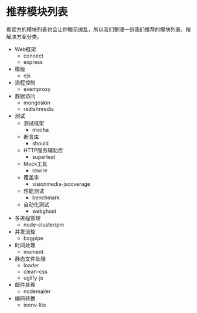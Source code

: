 推荐模块列表
======
看官方的模块列表也会让你眼花缭乱，所以我们整理一份我们推荐的模块列表。按解决方案分类。

- Web框架
    - connect
    - express
- 模版
    - ejs
- 流程控制
    - eventproxy
- 数据访问
    - mongoskin
    - redis/mredis
- 测试
    - 测试框架
        - mocha
    - 断言库
        - should
    - HTTP服务辅助库
        - supertest
    - Mock工具
        - rewire
    - 覆盖率
        - visionmedia-jscoverage 
    - 性能测试
        - benchmark
    - 自动化测试
        - webghost
- 多进程管理
    - node-cluster/pm
- 并发流控
    - bagpipe
- 时间处理
    - moment
- 静态文件处理
    - loader
    - clean-css
    - uglify-js
- 邮件处理
    - nodemailer
- 编码转换
    - iconv-lite
    
     
     
